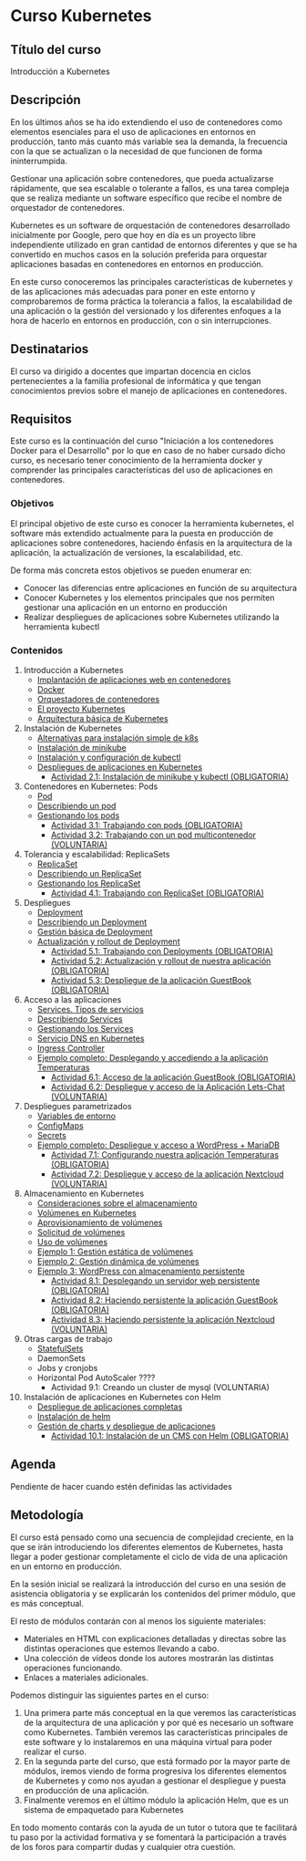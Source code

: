 # Curso Kubernetes

## Título del curso

Introducción a Kubernetes

## Descripción

En los últimos años se ha ido extendiendo el uso de contenedores como
elementos esenciales para el uso de aplicaciones en entornos en producción, tanto más cuanto más variable sea la demanda, la frecuencia con la que se actualizan o la necesidad de que funcionen de forma ininterrumpida.

Gestionar una aplicación sobre contenedores, que pueda actualizarse
rápidamente, que sea escalable o tolerante a fallos, es una tarea
compleja que se realiza mediante un software específico que recibe el
nombre de orquestador de contenedores.

Kubernetes es un software de orquestación de contenedores desarrollado
inicialmente por Google, pero que hoy en día es un proyecto libre
independiente utilizado en gran cantidad de entornos diferentes y que
se ha convertido en muchos casos en la solución preferida para
orquestar aplicaciones basadas en contenedores en entornos en
producción.

En este curso conoceremos las principales características de
kubernetes y de las aplicaciones más adecuadas para poner en este
entorno y comprobaremos de forma práctica la tolerancia a fallos, la
escalabilidad de una aplicación o la gestión del versionado y los
diferentes enfoques a la hora de hacerlo en entornos en producción,
con o sin interrupciones.

## Destinatarios

El curso va dirigido a docentes que impartan docencia en ciclos
pertenecientes a la familia profesional de informática y que tengan
conocimientos previos sobre el manejo de aplicaciones en
contenedores.

## Requisitos

Este curso es la continuación del curso "Iniciación a los contenedores
Docker para el Desarrollo" por lo que en caso de no haber cursado
dicho curso, es necesario tener conocimiento de la herramienta docker
y comprender las principales características del uso de aplicaciones
en contenedores.

### Objetivos

El principal objetivo de este curso es conocer la herramienta
kubernetes, el software más extendido actualmente para la puesta en
producción de aplicaciones sobre contenedores, haciendo énfasis en la
arquitectura de la aplicación, la actualización de versiones, la
escalabilidad, etc.

De forma más concreta estos objetivos se pueden enumerar en:

* Conocer las diferencias entre aplicaciones en función de su
  arquitectura
* Conocer Kubernetes y los elementos principales que nos permiten
  gestionar una aplicación en un entorno en producción
* Realizar despliegues de aplicaciones sobre Kubernetes utilizando la
  herramienta kubectl

### Contenidos

1. Introducción a Kubernetes
    * [Implantación de aplicaciones web en contenedores](modulo1/implantacion-aplic-web.md)
    * [Docker](modulo1/docker.md)
    * [Orquestadores de contenedores](modulo1/orquestadores.md)
    * [El proyecto Kubernetes](modulo1/proyecto-kubernetes.md)
    * [Arquitectura básica de Kubernetes](modulo1/arquitectura.md)
1. Instalación de Kubernetes
    * [Alternativas para instalación simple de k8s](modulo2/alternativas.md)
    * [Instalación de minikube](modulo2/instalacion-minikube.md)
    * [Instalación y configuración de kubectl](modulo2/instalacion-kubectl.md)
    * [Despliegues de aplicaciones en Kubernetes](modulo2/despliegues-k8s.md)
        * [Actividad 2.1: Instalación de minikube y kubectl (OBLIGATORIA)](modulo2/actividad1.md)
1. Contenedores en Kubernetes: Pods
    * [Pod](modulo3/pods.md)
    * [Describiendo un pod](modulo3/describiendo_pod.md)
	* [Gestionando los pods](modulo3/gestionando_pod.md)
        * [Actividad 3.1: Trabajando con pods (OBLIGATORIA)](modulo3/actividad1.md)
        * [Actividad 3.2: Trabajando con un pod multicontenedor (VOLUNTARIA)](modulo3/actividad2.md)
1. Tolerancia y escalabilidad: ReplicaSets
	* [ReplicaSet](modulo4/replicaset.md)
	* [Describiendo un ReplicaSet](modulo4/describiendo_replicaset.md)
    * [Gestionando los ReplicaSet](modulo4/gestionando_replicaset.md)
        * [Actividad 4.1: Trabajando con ReplicaSet (OBLIGATORIA)](modulo4/actividad1.md)
1. Despliegues
    * [Deployment](modulo5/deployment.md)
    * [Describiendo un Deployment](modulo5/describiendo_deployment.md)
    * [Gestión básica de Deployment](modulo5/gestionando_deployment.md)
    * [Actualización y rollout de Deployment](modulo5/actualizacion_deployment.md)
        * [Actividad 5.1: Trabajando con Deployments (OBLIGATORIA)](modulo5/actividad1.md)
        * [Actividad 5.2: Actualización y rollout de nuestra aplicación (OBLIGATORIA)](modulo5/actividad2.md)
        * [Actividad 5.3: Despliegue de la aplicación GuestBook (OBLIGATORIA)](modulo5/actividad3.md)
1. Acceso a las aplicaciones
    * [Services. Tipos de servicios](modulo6/services.md)
    * [Describiendo Services](modulo6/describiendo_services.md)
    * [Gestionando los Services](modulo6/gestionando_services.md)
    * [Servicio DNS en Kubernetes](modulo6/dns.md)
    * [Ingress Controller](modulo6/ingress.md)
    * [Ejemplo completo: Desplegando y accediendo a la aplicación Temperaturas](modulo6/temperaturas.md)
        * [Actividad 6.1: Acceso de la aplicación GuestBook (OBLIGATORIA)](modulo6/actividad1.md)
        * [Actividad 6.2: Despliegue y acceso de la Aplicación Lets-Chat (VOLUNTARIA)](modulo6/actividad2.md)
1. Despliegues parametrizados
    * [Variables de entorno](modulo7/variables_entorno.md)
	* [ConfigMaps](modulo7/configmaps.md)
	* [Secrets](modulo7/secrets.md)
    * [Ejemplo completo: Despliegue y acceso a WordPress + MariaDB](modulo7/wordpress.md)
        * [Actividad 7.1: Configurando nuestra aplicación Temperaturas (OBLIGATORIA)](modulo7/actividad1.md)
        * [Actividad 7.2: Despliegue y acceso de la aplicación Nextcloud (VOLUNTARIA)](modulo7/actividad2.md)
1. Almacenamiento en Kubernetes
    * [Consideraciones sobre el almacenamiento](modulo8/consideraciones.md)
    * [Volúmenes en Kubernetes](modulo8/volumenes.md)
    * [Aprovisionamiento de volúmenes](modulo8/aprovisionamiento.md)
    * [Solicitud de volúmenes](modulo8/solicitud.md)
    * [Uso de volúmenes](modulo8/uso.md)
    * [Ejemplo 1: Gestión estática de volúmenes](modulo8/ejemplo1.md)
    * [Ejemplo 2: Gestión dinámica de volúmenes](modulo8/ejemplo2.md)
    * [Ejemplo 3: WordPress con almacenamiento persistente](modulo8/wordpress.md)
        * [Actividad 8.1: Desplegando un servidor web persistente (OBLIGATORIA)](modulo8/actividad1.md)
        * [Actividad 8.2: Haciendo persistente la aplicación GuestBook (OBLIGATORIA)](modulo8/actividad2.md)
        * [Actividad 8.3: Haciendo persistente la aplicación Nextcloud (VOLUNTARIA)](modulo8/actividad3.md)
1. Otras cargas de trabajo
    * [StatefulSets](modulo9/statefulsets.md)
	* DaemonSets
	* Jobs y cronjobs
    * Horizontal Pod AutoScaler ????
        * Actividad 9.1: Creando un cluster de mysql (VOLUNTARIA)
1. Instalación de aplicaciones en Kubernetes con Helm
    * [Despliegue de aplicaciones completas](modulo10/helm.md   )
    * [Instalación de helm](modulo10/instalacion.md)
    * [Gestión de charts y despliegue de aplicaciones](modulo10/ejemplo.md)
        * [Actividad 10.1: Instalación de un CMS con Helm (OBLIGATORIA)](modulo10/actividad1.md)

## Agenda

Pendiente de hacer cuando estén definidas las actividades

## Metodología

El curso está pensado como una secuencia de complejidad creciente, en
la que se irán introduciendo los diferentes elementos de Kubernetes,
hasta llegar a poder gestionar completamente el ciclo de vida de una
aplicación en un entorno en producción.

En la sesión inicial se realizará la introducción del curso en una
sesión de asistencia obligatoria y se explicarán los contenidos del
primer módulo, que es más conceptual.

El resto de módulos contarán con al menos los siguiente materiales:

* Materiales en HTML con explicaciones detalladas y directas sobre las
distintas operaciones que estemos llevando a cabo.
* Una colección de vídeos donde los autores mostrarán las distintas
operaciones funcionando.
* Enlaces a materiales adicionales.

Podemos distinguir las siguientes partes en el curso:

1. Una primera parte más conceptual en la que veremos las
   características de la arquitectura de una aplicación y por qué es
   necesario un software como Kubernetes. También veremos las
   características principales de este software y lo instalaremos en
   una máquina virtual para poder realizar el curso.
1. En la segunda parte del curso, que está formado por la mayor parte
   de módulos, iremos viendo de forma progresiva los diferentes
   elementos de Kubernetes y como nos ayudan a gestionar el despliegue
   y puesta en producción de una aplicación.
1. Finalmente veremos en el último módulo la aplicación Helm, que es
   un sistema de empaquetado para Kubernetes
   
En todo momento contarás con la ayuda de un tutor o tutora que te
facilitará tu paso por la actividad formativa y se fomentará la
participación a través de los foros para compartir dudas y cualquier
otra cuestión.
